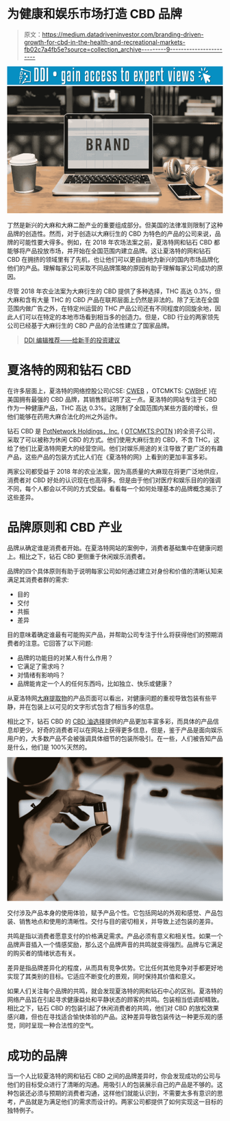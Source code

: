 # 为健康和娱乐市场打造 CBD 品牌

> 原文：<https://medium.datadriveninvestor.com/branding-driven-growth-for-cbd-in-the-health-and-recreational-markets-fb02c7a4fb5e?source=collection_archive---------9----------------------->

[![](img/b786a52f766492fe969af2d39ac0bbb4.png)](http://www.track.datadriveninvestor.com/1B9E)![](img/eb24f7b1ae9c6cd374978a9bfe72609c.png)

丁然是新兴的大麻和大麻二酚产业的重要组成部分。但美国的法律准则限制了这种品牌的创造性。然而，对于创造以大麻衍生的 CBD 为特色的产品的公司来说，品牌的可能性要大得多。例如，在 2018 年农场法案之前，夏洛特网和钻石 CBD 都能够将产品投放市场，并开始在全国范围内建立品牌。这让夏洛特的网和钻石 CBD 在拥挤的领域里有了先机，也让他们可以更自由地为新兴的国内市场品牌化他们的产品。理解每家公司采取不同品牌策略的原因有助于理解每家公司成功的原因。

尽管 2018 年农业法案为大麻衍生的 CBD 提供了多种选择，THC 高达 0.3%，但大麻和含有大量 THC 的 CBD 产品在联邦层面上仍然是非法的。除了无法在全国范围内做广告之外，在特定州运营的 THC 产品公司还有不同程度的回旋余地，因此人们可以在特定的本地市场看到相当多的创造力。但是，CBD 行业的两家领先公司已经基于大麻衍生的 CBD 产品的合法性建立了国家品牌。

> [DDI 编辑推荐——给新手的投资建议](http://go.datadriveninvestor.com/invest1/matf)

# 夏洛特的网和钻石 CBD

在许多层面上，夏洛特的网络控股公司(CSE: [CWEB](https://www.bloomberg.com/quote/CWEB:CN) ，OTCMKTS: [CWBHF](https://www.bloomberg.com/quote/CWBHF:US) )在美国拥有最强的 CBD 品牌，其销售额证明了这一点。夏洛特的网站专注于 CBD 作为一种健康产品，THC 高达 0.3%。这限制了全国范围内某些方面的增长，但他们能够在药用大麻合法化的州之外运作。

钻石 CBD 是 [PotNetwork Holdings，Inc.](https://www.potnetworkholding.com/) ( [OTCMKTS:POTN](https://www.google.com/search?tbm=fin&q=OTCMKTS:+POTN&stick=H4sIAAAAAAAAAONgecRowS3w8sc9YSn9SWtOXmPU5OIKzsgvd80rySypFJLmYoOyBKX4uXj10_UNDZMsLLIq47MyeADYzeZ3PQAAAA&sa=X&ved=0ahUKEwie4eW7q63cAhXDdN4KHRqxAiEQlq4CCDIwAA&biw=1366&bih=672) )的全资子公司，采取了可以被称为休闲 CBD 的方式。他们使用大麻衍生的 CBD，不含 THC，这给了他们比夏洛特网更大的经营空间。他们对娱乐用途的关注导致了更广泛的有趣产品，这些产品的包装方式比人们在《夏洛特的网》上看到的更加丰富多彩。

两家公司都受益于 2018 年的农业法案，因为高质量的大麻现在将更广泛地供应，消费者对 CBD 好处的认识现在也高得多。但是由于他们对医疗和娱乐目的的强调不同，每个人都会以不同的方式受益。看看每一个如何处理基本的品牌概念揭示了这些差异。

# 品牌原则和 CBD 产业

品牌从确定谁是消费者开始。在夏洛特网站的案例中，消费者基础集中在健康问题上。相比之下，钻石 CBD 更侧重于休闲娱乐消费者。

品牌的四个具体原则有助于说明每家公司如何通过建立对身份和价值的清晰认知来满足其消费者群的需求:

*   目的
*   交付
*   共振
*   差异

目的意味着确定谁最有可能购买产品，并帮助公司专注于什么将获得他们的预期消费者的注意。它回答了以下问题:

*   品牌的功能目的对某人有什么作用？
*   它满足了需求吗？
*   对情绪有影响吗？
*   品牌能肯定一个人的任何东西吗，比如独立、快乐或健康？

从夏洛特网[大麻提取物](https://www.cwhemp.com/all-charlottes-web-hemp-cbd-supplements/cbd-oils)的产品页面可以看出，对健康问题的重视导致包装有些平静，并在包装上以可见的文字形式包含了相当多的信息。

相比之下，钻石 CBD 的 [CBD 油选择](https://www.diamondcbd.com/collections/cbd-oils)提供的产品更加丰富多彩，而具体的产品信息却更少。好奇的消费者可以在网站上获得更多信息，但是，鉴于产品是面向娱乐用户的，大多数产品不会被强调具体细节的包装所吸引。在一些，人们被告知产品是什么，他们是 100%天然的。

![](img/75ec687d388b6002cb225c1dc3113295.png)

交付涉及产品本身的使用体验，赋予产品个性。它包括网站的外观和感觉、产品包装、销售地点和使用的清晰性。交付与目的密切相关，并导致上述包装的差异。

共鸣是指以消费者愿意支付的价格满足需求。产品必须有意义和相关性。如果一个品牌声音插入一个情感奖励，那么这个品牌声音的共鸣就变得强烈。品牌与它满足的购买者的情绪状态有关。

差异是指品牌差异化的程度，从而具有竞争优势。它比任何其他竞争对手都更好地实现了其类别的目标。它适应不断变化的景观，同时保持其价值和意义。

如果人们关注每个品牌的共鸣，就会发现夏洛特的网和钻石中心的区别。夏洛特的网络产品旨在引起寻求健康益处和平静状态的顾客的共鸣。包装相当低调却精致。相比之下，钻石 CBD 的包装引起了休闲消费者的共鸣，他们对 CBD 的放松效果感兴趣，但也在寻找适合愉快体验的产品。这种差异导致包装传达一种更乐观的感觉，同时呈现一种合法性的空气。

# 成功的品牌

当一个人比较夏洛特的网和钻石 CBD 之间的品牌差异时，你会发现成功的公司与他们的目标受众进行了清晰的沟通。用吸引人的包装展示自己的产品是不够的。这种包装还必须与预期的消费者沟通，这样他们就能认识到，不需要太多有意识的思考，产品就是为满足他们的需求而设计的。两家公司都提供了如何实现这一目标的独特例子。